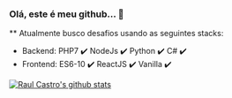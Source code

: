 ### Olá, este é meu github... 👋


** Atualmente busco desafios usando as seguintes stacks:
- Backend: PHP7 :heavy_check_mark: NodeJs :heavy_check_mark: Python :heavy_check_mark: C# :heavy_check_mark:
- Frontend: ES6-10 :heavy_check_mark: ReactJS :heavy_check_mark: Vanilla :heavy_check_mark:

[![Raul Castro's github stats](https://github-readme-stats.vercel.app/api?username=raulc27)](https://github.com/anuraghazra/github-readme-stats)


